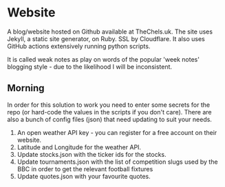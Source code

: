 # Website

A blog/website hosted on Github available at TheChels.uk. The site uses Jekyll, a static site generator, on Ruby. SSL by Cloudflare. It also uses GitHub actions extensively running python scripts.

It is called weak notes as play on words of the popular 'week notes' blogging style - due to the likelihood I will be inconsistent.

## Morning

In order for this solution to work you need to enter some secrets for the repo (or hard-code the values in the scripts if you don't care). There are also a bunch of config files (json) that need updating to suit your needs.

1. An open weather API key - you can register for a free account on their website.
2. Latitude and Longitude for the weather API.
3. Update stocks.json with the ticker ids for the stocks.
4. Update tournaments.json with the list of competition slugs used by the BBC in order to get the relevant football fixtures 
5. Update quotes.json with your favourite quotes.
